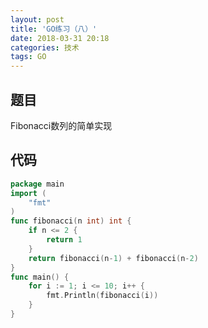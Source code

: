 ```yaml
---
layout: post
title: 'GO练习（八）'
date: 2018-03-31 20:18
categories: 技术
tags: GO
---
```


## 题目

Fibonacci数列的简单实现

## 代码

```GO
package main
import (
	"fmt"
)
func fibonacci(n int) int {
	if n <= 2 {
		return 1
	}
	return fibonacci(n-1) + fibonacci(n-2)
}
func main() {
	for i := 1; i <= 10; i++ {
		fmt.Println(fibonacci(i))
	}
}
```
